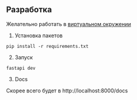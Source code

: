 ## Разработка

Желательно работать в [виртуальном окружении](https://pythonchik.ru/okruzhenie-i-pakety/virtualnoe-okruzhenie-python-venv)


1. Установка пакетов

`
pip install -r requirements.txt
`

2. Запуск

`
fastapi dev
`

3. Docs

Скорее всего будет в http://localhost:8000/docs